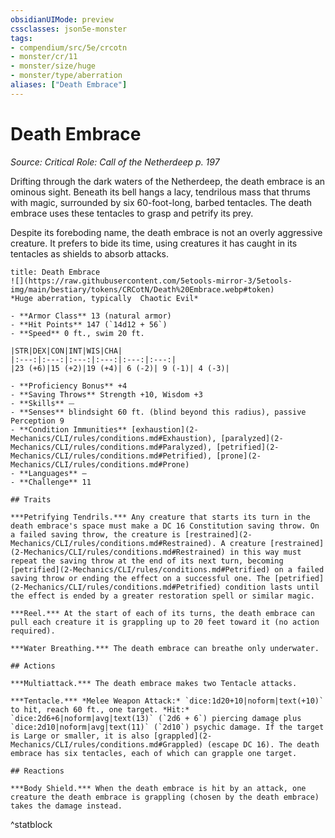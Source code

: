 ```yaml
---
obsidianUIMode: preview
cssclasses: json5e-monster
tags:
- compendium/src/5e/crcotn
- monster/cr/11
- monster/size/huge
- monster/type/aberration
aliases: ["Death Embrace"]
---
```

# Death Embrace
*Source: Critical Role: Call of the Netherdeep p. 197*  

Drifting through the dark waters of the Netherdeep, the death embrace is an ominous sight. Beneath its bell hangs a lacy, tendrilous mass that thrums with magic, surrounded by six 60-foot-long, barbed tentacles. The death embrace uses these tentacles to grasp and petrify its prey.

Despite its foreboding name, the death embrace is not an overly aggressive creature. It prefers to bide its time, using creatures it has caught in its tentacles as shields to absorb attacks.

```ad-statblock
title: Death Embrace
![](https://raw.githubusercontent.com/5etools-mirror-3/5etools-img/main/bestiary/tokens/CRCotN/Death%20Embrace.webp#token)
*Huge aberration, typically  Chaotic Evil*

- **Armor Class** 13 (natural armor)
- **Hit Points** 147 (`14d12 + 56`)
- **Speed** 0 ft., swim 20 ft.

|STR|DEX|CON|INT|WIS|CHA|
|:---:|:---:|:---:|:---:|:---:|:---:|
|23 (+6)|15 (+2)|19 (+4)| 6 (-2)| 9 (-1)| 4 (-3)|

- **Proficiency Bonus** +4
- **Saving Throws** Strength +10, Wisdom +3
- **Skills** ⏤
- **Senses** blindsight 60 ft. (blind beyond this radius), passive Perception 9
- **Condition Immunities** [exhaustion](2-Mechanics/CLI/rules/conditions.md#Exhaustion), [paralyzed](2-Mechanics/CLI/rules/conditions.md#Paralyzed), [petrified](2-Mechanics/CLI/rules/conditions.md#Petrified), [prone](2-Mechanics/CLI/rules/conditions.md#Prone)
- **Languages** —
- **Challenge** 11

## Traits

***Petrifying Tendrils.*** Any creature that starts its turn in the death embrace's space must make a DC 16 Constitution saving throw. On a failed saving throw, the creature is [restrained](2-Mechanics/CLI/rules/conditions.md#Restrained). A creature [restrained](2-Mechanics/CLI/rules/conditions.md#Restrained) in this way must repeat the saving throw at the end of its next turn, becoming [petrified](2-Mechanics/CLI/rules/conditions.md#Petrified) on a failed saving throw or ending the effect on a successful one. The [petrified](2-Mechanics/CLI/rules/conditions.md#Petrified) condition lasts until the effect is ended by a greater restoration spell or similar magic.

***Reel.*** At the start of each of its turns, the death embrace can pull each creature it is grappling up to 20 feet toward it (no action required).

***Water Breathing.*** The death embrace can breathe only underwater.

## Actions

***Multiattack.*** The death embrace makes two Tentacle attacks.

***Tentacle.*** *Melee Weapon Attack:* `dice:1d20+10|noform|text(+10)` to hit, reach 60 ft., one target. *Hit:* `dice:2d6+6|noform|avg|text(13)` (`2d6 + 6`) piercing damage plus `dice:2d10|noform|avg|text(11)` (`2d10`) psychic damage. If the target is Large or smaller, it is also [grappled](2-Mechanics/CLI/rules/conditions.md#Grappled) (escape DC 16). The death embrace has six tentacles, each of which can grapple one target.

## Reactions

***Body Shield.*** When the death embrace is hit by an attack, one creature the death embrace is grappling (chosen by the death embrace) takes the damage instead.
```
^statblock